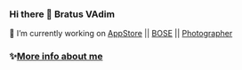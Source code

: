 ### Hi there 👋 Bratus VAdim
🔭 I’m currently working on [AppStore](https://nice-gadgets-stack-masters.netlify.app/) || [BOSE](https://vadosik15.github.io/layout_miami/) || [Photographer](https://vadosik15.github.io/Photographer_Landing/)
### ✨[More info about me](https://vadimbratus.wixsite.com/my-site/)
